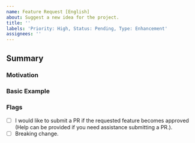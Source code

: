 ```yaml
---
name: Feature Request [English]
about: Suggest a new idea for the project.
title: ''
labels: 'Priority: High, Status: Pending, Type: Enhancement'
assignees: ''
---
```


## Summary

<!-- Brief explanation of the feature. -->

### Motivation

<!-- Why are we doing this? What use cases does it support? What is the expected outcome? -->

### Basic Example

<!-- If the proposal involves a new or changed API, include a basic code example. Omit this section if it's not applicable. -->

### Flags

- [ ] I would like to submit a PR if the requested feature becomes approved (Help can be provided if you need assistance submitting a PR.).
- [ ] Breaking change.

